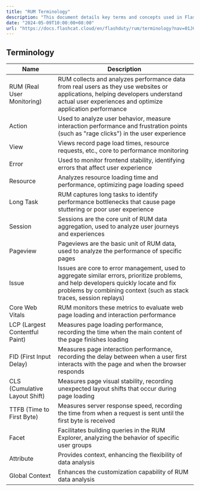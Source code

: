 ```yaml
---
title: "RUM Terminology"
description: "This document details key terms and concepts used in FlashCat RUM, helping users better understand and use RUM features."
date: "2024-05-09T10:00:00+08:00"
url: "https://docs.flashcat.cloud/en/flashduty/rum/terminology?nav=01JCQ7A4N4WRWNXW8EWEHXCMF5"
---
```


## Terminology

| Name | Description |
| --- | --- |
| RUM (Real User Monitoring) | RUM collects and analyzes performance data from real users as they use websites or applications, helping developers understand actual user experiences and optimize application performance |
| Action | Used to analyze user behavior, measure interaction performance and frustration points (such as "rage clicks") in the user experience |
| View | Views record page load times, resource requests, etc., core to performance monitoring |
| Error | Used to monitor frontend stability, identifying errors that affect user experience |
| Resource | Analyzes resource loading time and performance, optimizing page loading speed |
| Long Task | RUM captures long tasks to identify performance bottlenecks that cause page stuttering or poor user experience |
| Session | Sessions are the core unit of RUM data aggregation, used to analyze user journeys and experiences |
| Pageview | Pageviews are the basic unit of RUM data, used to analyze the performance of specific pages |
| Issue | Issues are core to error management, used to aggregate similar errors, prioritize problems, and help developers quickly locate and fix problems by combining context (such as stack traces, session replays) |
| Core Web Vitals | RUM monitors these metrics to evaluate web page loading and interaction performance |
| LCP (Largest Contentful Paint) | Measures page loading performance, recording the time when the main content of the page finishes loading |
| FID (First Input Delay) | Measures page interaction performance, recording the delay between when a user first interacts with the page and when the browser responds |
| CLS (Cumulative Layout Shift) | Measures page visual stability, recording unexpected layout shifts that occur during page loading |
| TTFB (Time to First Byte) | Measures server response speed, recording the time from when a request is sent until the first byte is received |
| Facet | Facilitates building queries in the RUM Explorer, analyzing the behavior of specific user groups |
| Attribute | Provides context, enhancing the flexibility of data analysis |
| Global Context | Enhances the customization capability of RUM data analysis | 